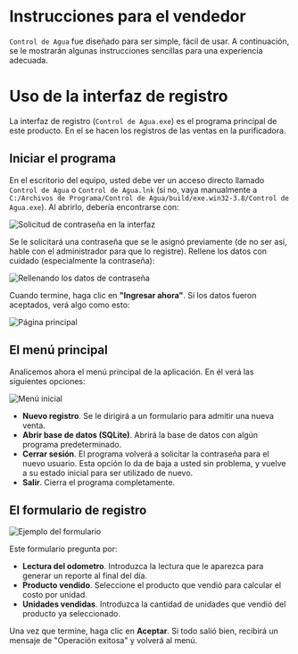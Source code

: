 # Instrucciones para el vendedor

`Control de Agua` fue diseñado para ser simple, fácil de usar. A continuación, se le mostrarán algunas instrucciones sencillas
para una experiencia adecuada.

# Uso de la interfaz de registro

La interfaz de registro (`Control de Agua.exe`) es el programa principal de este producto. En el se hacen los registros
de las ventas en la purificadora.

## Iniciar el programa

En el escritorio del equipo, usted debe ver un acceso directo llamado `Control de Agua` o `Control de Agua.lnk` (si no, vaya manualmente a
`C:/Archivos de Programa/Control de Agua/build/exe.win32-3.8/Control de Agua.exe`). Al abrirlo, debería encontrarse con:

![Solicitud de contraseña en la interfaz](https://diddileija.github.io/ControlDeAgua-docs/password_request.png)

Se le solicitará una contraseña que se le asignó previamente (de no ser así, hable con el administrador para que lo registre). Rellene
los datos con cuidado (especialmente la contraseña):

![Rellenando los datos de contraseña](https://diddileija.github.io/ControlDeAgua-docs/password_request_2.png)

Cuando termine, haga clic en **"Ingresar ahora"**. Si los datos fueron aceptados, verá algo como esto:

![Página principal](https://diddileija.github.io/ControlDeAgua-docs/main_gui_interface.png)

## El menú principal

Analicemos ahora el menú principal de la aplicación. En él verá las siguientes opciones:

![Menú inicial](https://diddileija.github.io/ControlDeAgua-docs/main_gui_interface.png)

- **Nuevo registro**. Se le dirigirá a un formulario para admitir una nueva venta.
- **Abrir base de datos (SQLite)**. Abrirá la base de datos con algún programa predeterminado.
- **Cerrar sesión**. El programa volverá a solicitar la contraseña para el nuevo usuario. Esta opción lo da de baja a usted sin problema, y vuelve a su estado inicial para ser utilizado de nuevo.
- **Salir**. Cierra el programa completamente. 

## El formulario de registro

![Ejemplo del formulario](https://diddileija.github.io/ControlDeAgua-docs/form.png)

Este formulario pregunta por:

- **Lectura del odometro**. Introduzca la lectura que le aparezca para generar un reporte al final del día.
- **Producto vendido**. Seleccione el producto que vendió para calcular el costo por unidad.
- **Unidades vendidas**. Introduzca la cantidad de unidades que vendió del producto ya seleccionado.

Una vez que termine, haga clic en **Aceptar**. Si todo salió bien, recibirá un mensaje de "Operación exitosa" y volverá al menú.
